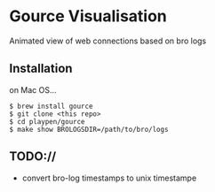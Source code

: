 # Gource Visualisation

Animated view of web connections based on bro logs

## Installation

on Mac OS...

```
$ brew install gource
$ git clone <this repo>
$ cd playpen/gource
$ make show BROLOGSDIR=/path/to/bro/logs
```

## TODO://

* convert bro-log timestamps to unix timestampe